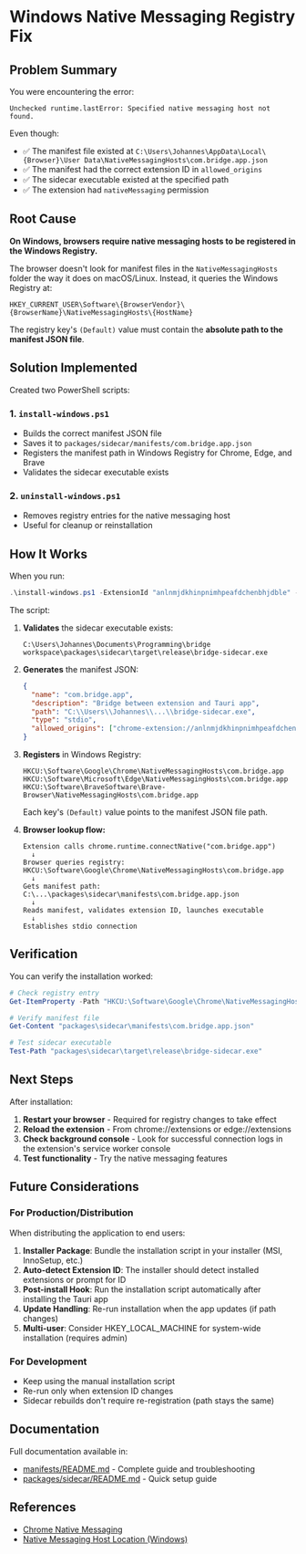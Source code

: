 # Windows Native Messaging Registry Fix

## Problem Summary

You were encountering the error:
```
Unchecked runtime.lastError: Specified native messaging host not found.
```

Even though:
- ✅ The manifest file existed at `C:\Users\Johannes\AppData\Local\{Browser}\User Data\NativeMessagingHosts\com.bridge.app.json`
- ✅ The manifest had the correct extension ID in `allowed_origins`
- ✅ The sidecar executable existed at the specified path
- ✅ The extension had `nativeMessaging` permission

## Root Cause

**On Windows, browsers require native messaging hosts to be registered in the Windows Registry.**

The browser doesn't look for manifest files in the `NativeMessagingHosts` folder the way it does on macOS/Linux. Instead, it queries the Windows Registry at:

```
HKEY_CURRENT_USER\Software\{BrowserVendor}\{BrowserName}\NativeMessagingHosts\{HostName}
```

The registry key's `(Default)` value must contain the **absolute path to the manifest JSON file**.

## Solution Implemented

Created two PowerShell scripts:

### 1. `install-windows.ps1`
- Builds the correct manifest JSON file
- Saves it to `packages/sidecar/manifests/com.bridge.app.json`
- Registers the manifest path in Windows Registry for Chrome, Edge, and Brave
- Validates the sidecar executable exists

### 2. `uninstall-windows.ps1`
- Removes registry entries for the native messaging host
- Useful for cleanup or reinstallation

## How It Works

When you run:
```powershell
.\install-windows.ps1 -ExtensionId "anlnmjdkhinpnimhpeafdchenbhjdble" -Browser all
```

The script:

1. **Validates** the sidecar executable exists:
   ```
   C:\Users\Johannes\Documents\Programming\bridge workspace\packages\sidecar\target\release\bridge-sidecar.exe
   ```

2. **Generates** the manifest JSON:
   ```json
   {
     "name": "com.bridge.app",
     "description": "Bridge between extension and Tauri app",
     "path": "C:\\Users\\Johannes\\...\\bridge-sidecar.exe",
     "type": "stdio",
     "allowed_origins": ["chrome-extension://anlnmjdkhinpnimhpeafdchenbhjdble/"]
   }
   ```

3. **Registers** in Windows Registry:
   ```
   HKCU:\Software\Google\Chrome\NativeMessagingHosts\com.bridge.app
   HKCU:\Software\Microsoft\Edge\NativeMessagingHosts\com.bridge.app
   HKCU:\Software\BraveSoftware\Brave-Browser\NativeMessagingHosts\com.bridge.app
   ```
   
   Each key's `(Default)` value points to the manifest JSON file path.

4. **Browser lookup flow:**
   ```
   Extension calls chrome.runtime.connectNative("com.bridge.app")
     ↓
   Browser queries registry: HKCU:\Software\Google\Chrome\NativeMessagingHosts\com.bridge.app
     ↓
   Gets manifest path: C:\...\packages\sidecar\manifests\com.bridge.app.json
     ↓
   Reads manifest, validates extension ID, launches executable
     ↓
   Establishes stdio connection
   ```

## Verification

You can verify the installation worked:

```powershell
# Check registry entry
Get-ItemProperty -Path "HKCU:\Software\Google\Chrome\NativeMessagingHosts\com.bridge.app"

# Verify manifest file
Get-Content "packages\sidecar\manifests\com.bridge.app.json"

# Test sidecar executable
Test-Path "packages\sidecar\target\release\bridge-sidecar.exe"
```

## Next Steps

After installation:

1. **Restart your browser** - Required for registry changes to take effect
2. **Reload the extension** - From chrome://extensions or edge://extensions
3. **Check background console** - Look for successful connection logs in the extension's service worker console
4. **Test functionality** - Try the native messaging features

## Future Considerations

### For Production/Distribution

When distributing the application to end users:

1. **Installer Package**: Bundle the installation script in your installer (MSI, InnoSetup, etc.)
2. **Auto-detect Extension ID**: The installer should detect installed extensions or prompt for ID
3. **Post-install Hook**: Run the installation script automatically after installing the Tauri app
4. **Update Handling**: Re-run installation when the app updates (if path changes)
5. **Multi-user**: Consider HKEY_LOCAL_MACHINE for system-wide installation (requires admin)

### For Development

- Keep using the manual installation script
- Re-run only when extension ID changes
- Sidecar rebuilds don't require re-registration (path stays the same)

## Documentation

Full documentation available in:
- [manifests/README.md](./README.md) - Complete guide and troubleshooting
- [packages/sidecar/README.md](../README.md) - Quick setup guide

## References

- [Chrome Native Messaging](https://developer.chrome.com/docs/extensions/develop/concepts/native-messaging)
- [Native Messaging Host Location (Windows)](https://developer.chrome.com/docs/extensions/develop/concepts/native-messaging#native-messaging-host-location)

